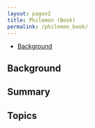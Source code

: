 ```yaml
---
layout: pagev2
title: Philemon (Book)
permalink: /philemon_book/
---
```

- [Background](#background)

## Background

## Summary

## Topics
